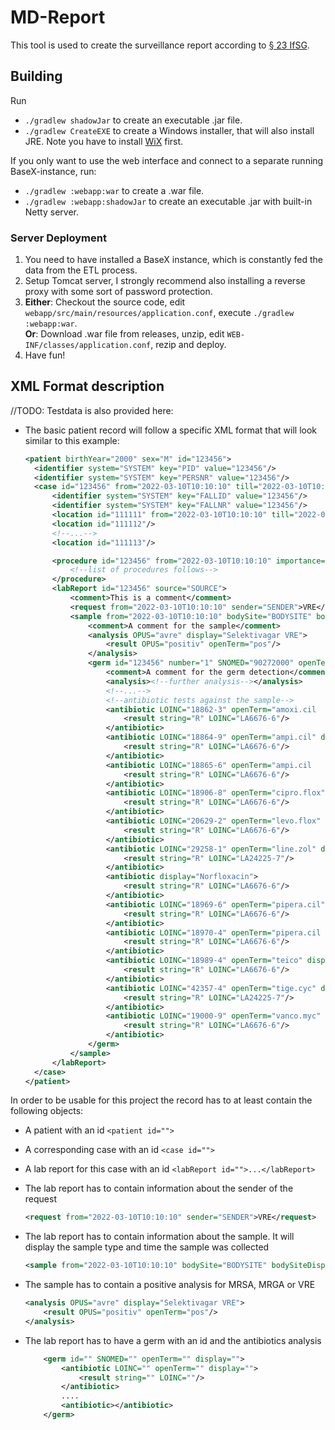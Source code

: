 # MD-Report

This tool is used to create the surveillance report according
to [§ 23 IfSG](https://www.gesetze-im-internet.de/ifsg/__23.html).

## Building

Run

* `./gradlew shadowJar` to create an executable .jar file.
* `./gradlew CreateEXE` to create a Windows installer, that will also install JRE. Note you have to
  install [WiX](https://github.com/wixtoolset/wix3) first.

If you only want to use the web interface and connect to a separate running BaseX-instance, run:

* `./gradlew :webapp:war` to create a .war file.
* `./gradlew :webapp:shadowJar` to create an executable .jar with built-in Netty server.

### Server Deployment

1. You need to have installed a BaseX instance, which is constantly fed the data from the ETL process.
2. Setup Tomcat server, I strongly recommend also installing a reverse proxy with some sort of password protection.
3. **Either**: Checkout the source code, edit `webapp/src/main/resources/application.conf`,
   execute `./gradlew :webapp:war`. <br>
   **Or**: Download .war file from releases, unzip, edit `WEB-INF/classes/application.conf`, rezip and deploy.
4. Have fun!

## XML Format description

//TODO: Testdata is also provided here: 

- The basic patient record will follow a specific XML format that will look similar to this example: 
  
  ```XML
  <patient birthYear="2000" sex="M" id="123456">
    <identifier system="SYSTEM" key="PID" value="123456"/>
    <identifier system="SYSTEM" key="PERSNR" value="123456"/>
    <case id="123456" from="2022-03-10T10:10:10" till="2022-03-10T10:10:10" type="S" admissionCause="V" admissionReason301="01" dischargeType301="01" state="E">
        <identifier system="SYSTEM" key="FALLID" value="123456"/>
        <identifier system="SYSTEM" key="FALLNR" value="123456"/>
        <location id="111111" from="2022-03-10T10:10:10" till="2022-03-10T10:10:10" clinic="CLINIC" clinicP21="0100" ward="WARD"/>
        <location id="111112"/>
        <!--...-->
        <location id="111113"/>
  
        <procedure id="123456" from="2022-03-10T10:10:10" importance="N">
            <!--list of procedures follows-->
        </procedure>
        <labReport id="123456" source="SOURCE">
            <comment>This is a comment</comment>
            <request from="2022-03-10T10:10:10" sender="SENDER">VRE</request>
            <sample from="2022-03-10T10:10:10" bodySite="BODYSITE" bodySiteDisplay="BODYSITE" bodySiteLaterality="NONE" OPUS="ao" display="Anzeigename">
                <comment>A comment for the sample</comment>
                <analysis OPUS="avre" display="Selektivagar VRE">
                    <result OPUS="positiv" openTerm="pos"/>
                </analysis>
                <germ id="123456" number="1" SNOMED="90272000" openTerm="enco.faci" display="Enterococcus faecium">
                    <comment>A comment for the germ detection</comment>
                    <analysis><!--further analysis--></analysis>
                    <!--...-->
                    <!--antibiotic tests against the sample-->
                    <antibiotic LOINC="18862-3" openTerm="amoxi.cil   clav.aci" display="Amoxicillin/Clavulansäure">
                        <result string="R" LOINC="LA6676-6"/>
                    </antibiotic>
                    <antibiotic LOINC="18864-9" openTerm="ampi.cil" display="Ampicillin">
                        <result string="R" LOINC="LA6676-6"/>
                    </antibiotic>
                    <antibiotic LOINC="18865-6" openTerm="ampi.cil   sul.bac" display="Ampicillin/Sulbactam">
                        <result string="R" LOINC="LA6676-6"/>
                    </antibiotic>
                    <antibiotic LOINC="18906-8" openTerm="cipro.flox" display="Ciprofloxacin">
                        <result string="R" LOINC="LA6676-6"/>
                    </antibiotic>
                    <antibiotic LOINC="20629-2" openTerm="levo.flox" display="Levofloxacin">
                        <result string="R" LOINC="LA6676-6"/>
                    </antibiotic>
                    <antibiotic LOINC="29258-1" openTerm="line.zol" display="Linezolid">
                        <result string="R" LOINC="LA24225-7"/>
                    </antibiotic>
                    <antibiotic display="Norfloxacin">
                        <result string="R" LOINC="LA6676-6"/>
                    </antibiotic>
                    <antibiotic LOINC="18969-6" openTerm="pipera.cil" display="Piperacillin">
                        <result string="R" LOINC="LA6676-6"/>
                    </antibiotic>
                    <antibiotic LOINC="18970-4" openTerm="pipera.cil   tazo.bac" display="Piperacillin/Tazobactam">
                        <result string="R" LOINC="LA6676-6"/>
                    </antibiotic>
                    <antibiotic LOINC="18989-4" openTerm="teico" display="Teicoplanin">
                        <result string="R" LOINC="LA6676-6"/>
                    </antibiotic>
                    <antibiotic LOINC="42357-4" openTerm="tige.cyc" display="Tigecyclin">
                        <result string="R" LOINC="LA24225-7"/>
                    </antibiotic>
                    <antibiotic LOINC="19000-9" openTerm="vanco.myc" display="Vancomycin">
                        <result string="R" LOINC="LA6676-6"/>
                    </antibiotic>
                </germ>
            </sample>
        </labReport>
    </case>
  </patient>
  ```


In order to be usable for this project the record has to at least contain the following objects: 
- A patient with an id `<patient id="">`
- A corresponding case with an id `<case id="">`
- A lab report for this case with an id `<labReport id="">...</labReport>`
- The lab report has to contain information about the sender of the request
    ```XML
    <request from="2022-03-10T10:10:10" sender="SENDER">VRE</request>
    ```
- The lab report has to contain information about the sample. It will display the sample type and time the sample was collected  
    ```XML
    <sample from="2022-03-10T10:10:10" bodySite="BODYSITE" bodySiteDisplay="BODYSITE" bodySiteLaterality="NONE" OPUS="ao" display="Anzeigename">...</sample>
    ```
- The sample has to contain a positive analysis for MRSA, MRGA or VRE 

  ```XML
  <analysis OPUS="avre" display="Selektivagar VRE">
      <result OPUS="positiv" openTerm="pos"/>
  </analysis>
  ```

- The lab report has to have a germ with an id and the antibiotics analysis
  ```XML
      <germ id="" SNOMED="" openTerm="" display="">
          <antibiotic LOINC="" openTerm="" display="">
              <result string="" LOINC=""/>
          </antibiotic>
          ....
          <antibiotic></antibiotic>
      </germ>
  ```
    
  

